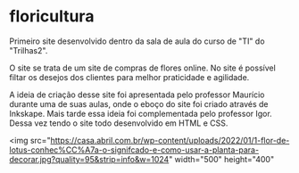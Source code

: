 # floricultura

<p>Primeiro site desenvolvido dentro da sala de aula do curso de "TI" do "Trilhas2".</p>
<p>O site se trata de um site de compras de flores online. No site é possível filtar os desejos dos clientes para melhor praticidade e agilidade.</p>
<p> A ideia de criação desse site foi apresentada pelo professor Maurício durante uma de suas aulas, onde o eboço do site foi criado através de Inkskape. Mais tarde essa ideia foi complementada pelo professor Igor. Dessa vez tendo o site todo desenvolvido em HTML e CSS.

<img src="https://casa.abril.com.br/wp-content/uploads/2022/01/1-flor-de-lotus-conhec%CC%A7a-o-signifcado-e-como-usar-a-planta-para-decorar.jpg?quality=95&strip=info&w=1024" width="500" height="400"</p>
